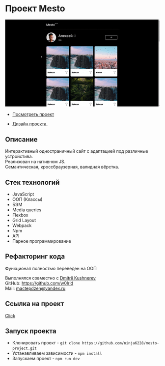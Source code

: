 # Проект Mesto
<img src="./mesto-gif.gif">

* [Посмотреть проект](https://ninja6228.github.io/mesto-project/)

* [Дизайн проекта.](https://www.figma.com/file/bjyvbKKJN2naO0ucURl2Z0/JavaScript.-Sprint-5?type=design&node-id=50160-172&mode=design&t=hj1vXTOVelXbXRaA-0)

## Описание
Интерактивный одностраничный сайт с адаптацией под различные устройстива.
<br>Реализован на нативном JS.
<br>Семантическая, кроссбраузерная, валидная вёрстка. 


## Стек технологий
 * JavaScript 
 * ООП (Классы)
 * БЭМ
 * Media queries
 * Flexbox
 * Grid Layout
 * Webpack
 * Npm
 * API
 * Парное программирование


## Рефакторинг кода
Функционал полностью переведен на ООП 
 

Выполнялся совместно с [Dmitrii Kushnerev](https://github.com/w0lrid)  
GitHub: https://github.com/w0lrid  
Mail: mactepdzen@yandex.ru


## Ссылка на проект
[Click](https://ninja6228.github.io/mesto-project/)


## Запуск проекта
* Клонировать проект - `git clone https://github.com/ninja6228/mesto-project.git`
* Устанавливаем зависимости - `npm install`
* Запускаем проект - `npm run dev`
